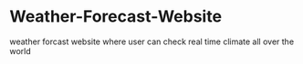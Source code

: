 # Weather-Forecast-Website
weather forcast website where user can check real time climate all over the world
